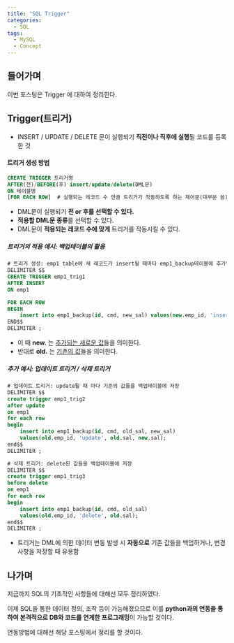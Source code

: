 ```yaml
---
title: "SQL Trigger"
categories:	
  - SQL
tags:
  - MySQL
  - Concept
---
```


## 들어가며

이번 포스팅은 Trigger 에 대하여 정리한다. 



## Trigger(트리거)

- INSERT / UPDATE / DELETE 문이 실행되기 **직전이나 직후에 실행**될 코드를 등록한 것



#### 트리거 생성 방법

```sql
CREATE TRIGGER 트리거명
AFTER(전)/BEFORE(후) insert/update/delete(DML문)
ON 테이블명
[FOR EACH ROW]	# 실행되는 레코드 수 만큼 트리거가 작동하도록 하는 제어문(대부분 씀)
```

- DML문이 실행되기 **전 or 후를 선택할 수 있다.**
- **적용할 DML문 종류**를 선택할 수 있다.
- DML문이 **적용되는 레코드 수에 맞게** 트리거를 작동시킬 수 있다.



##### 트리거의 적용 예시: 백업테이블의 활용

```sql
# 트리거 생성: emp1 table에 새 레코드가 insert될 때마다 emp1_backup테이블에 추가된 내용을 입력
DELIMITER $$
CREATE TRIGGER emp1_trig1
AFTER INSERT
ON emp1

FOR EACH ROW
BEGIN
	insert into emp1_backup(id, cmd, new_sal) values(new.emp_id, 'insert', new.sal);
END$$
DELIMITER ;
```

- 이 때 **new.** 는 <u>추가되는 새로운 값</u>들을 의미한다. 
- 반대로 **old.** 는 <u>기존의 값</u>들을 의미한다.



##### 추가 예시: 업데이트 트리거 / 삭제 트리거

```sql
# 업데이트 트리거: update될 때 마다 기존의 값들을 백업테이블에 저장
DELIMITER $$
create trigger emp1_trig2
after update 				
on emp1
for each row
begin
	insert into emp1_backup(id, cmd, old_sal, new_sal) 
    values(old.emp_id, 'update', old.sal, new.sal);
end$$
DELIMITER ;

# 삭제 트리거: delete된 값들을 백업테이블에 저장
DELIMITER $$
create trigger emp1_trig3
before delete 				
on emp1
for each row
begin
	insert into emp1_backup(id, cmd, old_sal) 
    values(old.emp_id, 'delete', old.sal);
end$$
DELIMITER ;
```



- 트리거는 DML에 의한 데이터 변동 발생 시 **자동으로** 기존 값들을 백업하거나, 변경사항을 저장할 때 유용함



## 나가며

지금까지 SQL의 기초적인 사항들에 대해선 모두 정리하였다.

이제 SQL을 통한 데이터 정의, 조작 등이 가능해졌으므로 이를 **python과의 연동을 통하여 본격적으로 DB와 코드를 연계한 프로그래밍**이 가능할 것이다. 

연동방법에 대해선 해당 포스팅에서 정리를 할 것이다.

